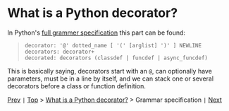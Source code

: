 # What is a Python decorator?

In Python's [full grammer specification](https://docs.python.org/3/reference/grammar.html?highlight=decorator) this part can be found:

>     decorator: '@' dotted_name [ '(' [arglist] ')' ] NEWLINE
>     decorators: decorator+
>     decorated: decorators (classdef | funcdef | async_funcdef)

This is basically saying,
decorators start with an `@`,
can optionally have parameters,
must be in a line by itself,
and we can stack one or several decorators before a class or function definition.

[Prev](../3-definition/README.md) `|` [Top](../../README.md) > [What is a Python decorator?](../README.md) > Grammar specification `|` [Next](../../2-syntax/README.md)
